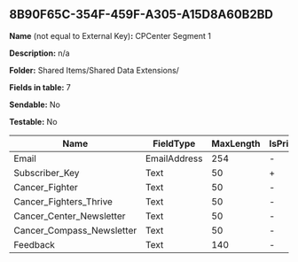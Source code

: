 ## 8B90F65C-354F-459F-A305-A15D8A60B2BD

**Name** (not equal to External Key)**:** CPCenter Segment 1

**Description:** n/a

**Folder:** Shared Items/Shared Data Extensions/

**Fields in table:** 7

**Sendable:** No

**Testable:** No

| Name | FieldType | MaxLength | IsPrimaryKey | IsNullable | DefaultValue |
| --- | --- | --- | --- | --- | --- |
| Email | EmailAddress | 254 | - | - |  |
| Subscriber_Key | Text | 50 | + | - |  |
| Cancer_Fighter | Text | 50 | - | + |  |
| Cancer_Fighters_Thrive | Text | 50 | - | + |  |
| Cancer_Center_Newsletter | Text | 50 | - | + |  |
| Cancer_Compass_Newsletter | Text | 50 | - | + |  |
| Feedback | Text | 140 | - | + |  |
